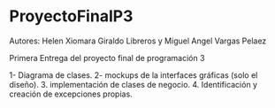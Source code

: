 # ProyectoFinalP3

Autores: Helen Xiomara Giraldo Libreros y Miguel Angel Vargas Pelaez

Primera Entrega del proyecto final de programación 3

1- Diagrama de clases.
2- mockups de la interfaces gráficas (solo el diseño).
3. implementación de clases de negocio.
4. Identificación y creación de excepciones propias.
